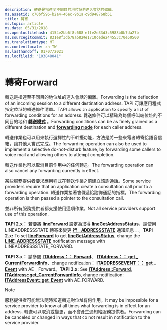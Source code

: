 ```yaml
---
description: 轉送是指連至不同目的地位址的連入會話的偏離。
ms.assetid: c70bf596-b2a4-46ec-9b1a-c9d948768b51
title: 轉寄
ms.topic: article
ms.date: 05/31/2018
ms.openlocfilehash: 4154e2bb6f8c688feffe2e33d3c5988b0b7da27b
ms.sourcegitcommit: 831e8f3db78ab820e1710cede244553c70e50500
ms.translationtype: MT
ms.contentlocale: zh-TW
ms.lasthandoff: 01/07/2021
ms.locfileid: "103848041"
---
```

# <a name="forward"></a><span data-ttu-id="33ccb-103">轉寄</span><span class="sxs-lookup"><span data-stu-id="33ccb-103">Forward</span></span>

<span data-ttu-id="33ccb-104">轉送是指連至不同目的地位址的連入會話的偏離。</span><span class="sxs-lookup"><span data-stu-id="33ccb-104">Forwarding is the deflection of an incoming session to a different destination address.</span></span> <span data-ttu-id="33ccb-105">TAPI 可讓應用程式指定位址的轉送條件清單。</span><span class="sxs-lookup"><span data-stu-id="33ccb-105">TAPI allows an application to specify a list of forwarding conditions for an address.</span></span> <span data-ttu-id="33ccb-106">轉送條件可以精確為每個呼叫端位址的不同目的地和 [**轉送模式**](./lineforwardmode--constants.md) 。</span><span class="sxs-lookup"><span data-stu-id="33ccb-106">Forwarding conditions can be as finely grained as a different destination and [**forwarding mode**](./lineforwardmode--constants.md) for each caller address.</span></span>

<span data-ttu-id="33ccb-107">轉送作業也可以用來執行選擇性的不幹擾功能，方法是將一些來電者轉寄給語音信箱，讓其他人嘗試完成。</span><span class="sxs-lookup"><span data-stu-id="33ccb-107">The forwarding operation can also be used to implement a selective do-not-disturb feature, by forwarding some callers to voice mail and allowing others to attempt completion.</span></span>

<span data-ttu-id="33ccb-108">轉送作業也可以取消目前作用中的任何轉送。</span><span class="sxs-lookup"><span data-stu-id="33ccb-108">The forwarding operation can also cancel any forwarding currently in effect.</span></span>

<span data-ttu-id="33ccb-109">某些服務提供者要求應用程式在轉送作業之前建立諮詢通話。</span><span class="sxs-lookup"><span data-stu-id="33ccb-109">Some service providers require that an application create a consultation call prior to a forwarding operation.</span></span> <span data-ttu-id="33ccb-110">轉送作業接著會傳遞給諮詢通話的指標。</span><span class="sxs-lookup"><span data-stu-id="33ccb-110">The forwarding operation is then passed a pointer to the consultation call.</span></span>

<span data-ttu-id="33ccb-111">並非所有服務提供者都支援使用這項作業。</span><span class="sxs-lookup"><span data-stu-id="33ccb-111">Not all service providers support use of this operation.</span></span>

<span data-ttu-id="33ccb-112">**TAPI 2.x：** 若要將 [**lineForward**](/windows/win32/api/tapi/nf-tapi-lineforward) 設定為取得 [**lineGetAddressStatus**](/windows/win32/api/tapi/nf-tapi-linegetaddressstatus)，請使用 LINEADDRESSSTATE 轉寄來變更 [**行 \_ ADDRESSSTATE**](./line-addressstate.md) 通知訊息 \_ 。</span><span class="sxs-lookup"><span data-stu-id="33ccb-112">**TAPI 2.x:** To set [**lineForward**](/windows/win32/api/tapi/nf-tapi-lineforward) to get [**lineGetAddressStatus**](/windows/win32/api/tapi/nf-tapi-linegetaddressstatus), change the [**LINE\_ADDRESSSTATE**](./line-addressstate.md) notification message with LINEADDRESSSTATE\_FORWARD.</span></span>

<span data-ttu-id="33ccb-113">**TAPI 3.x：** 請參閱 [**ITAddress：： Forward**](/windows/desktop/api/tapi3if/nf-tapi3if-itaddress-forward)、 [**ITAddress：： get \_ CurrentForwardInfo**](/windows/desktop/api/tapi3if/nf-tapi3if-itaddress-get_currentforwardinfo)、change notification： [**ITADDRESSEVENT：： get \_ Event**](/windows/desktop/api/tapi3if/nf-tapi3if-itaddressevent-get_event) with AE \_ Forward。</span><span class="sxs-lookup"><span data-stu-id="33ccb-113">**TAPI 3.x:** See [**ITAddress::Forward**](/windows/desktop/api/tapi3if/nf-tapi3if-itaddress-forward), [**ITAddress::get\_CurrentForwardInfo**](/windows/desktop/api/tapi3if/nf-tapi3if-itaddress-get_currentforwardinfo), change notification: [**ITAddressEvent::get\_Event**](/windows/desktop/api/tapi3if/nf-tapi3if-itaddressevent-get_event) with AE\_FORWARD.</span></span>

> [!Note]  
> <span data-ttu-id="33ccb-114">服務提供者可能無法隨時知道轉送對位址有何作用。</span><span class="sxs-lookup"><span data-stu-id="33ccb-114">It may be impossible for a service provider to know at all times what forwarding is in effect for an address.</span></span> <span data-ttu-id="33ccb-115">轉送可以取消或變更，而不會產生通知給服務提供者。</span><span class="sxs-lookup"><span data-stu-id="33ccb-115">Forwarding can be canceled or changed in ways that do not result in notification to the service provider.</span></span>

 

 

 
